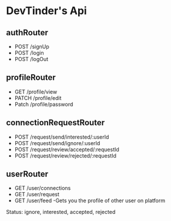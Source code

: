 # DevTinder's Api

## authRouter
- POST /signUp
- POST /login
- POST /logOut

## profileRouter
- GET /profile/view
- PATCH /profile/edit
- Patch /profile/password

## connectionRequestRouter
- POST /request/send/interested/:userId
- POST /request/send/ignore/:userId
- POST /request/review/accepted/:requestId
- POST /request/review/rejected/:requestId

## userRouter
- GET /user/connections
- GET /user/request
- GET /user/feed    -Gets you the profile of other user on platform 



Status: ignore, interested, accepted, rejected 